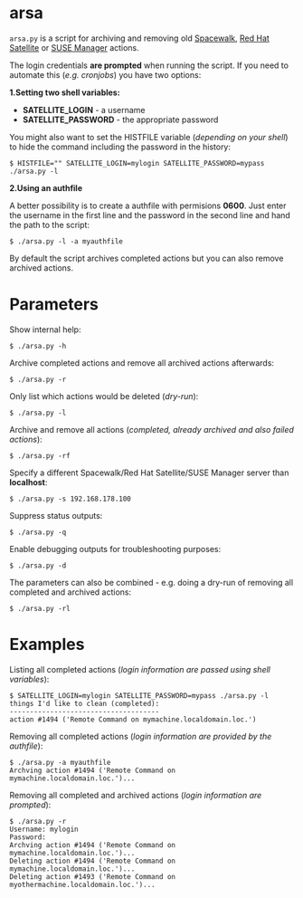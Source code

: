 arsa
====

`arsa.py` is a script for archiving and removing old [Spacewalk](http://www.spacewalkproject.org/), [Red Hat Satellite](http://www.redhat.com/products/enterprise-linux/satellite/) or [SUSE Manager](http://www.suse.com/products/suse-manager/) actions.

The login credentials **are prompted** when running the script. If you need to automate this (*e.g. cronjobs*) you have two options:

**1.Setting two shell variables:**
* **SATELLITE_LOGIN** - a username
* **SATELLITE_PASSWORD** - the appropriate password

You might also want to set the HISTFILE variable (*depending on your shell*) to hide the command including the password in the history:
```
$ HISTFILE="" SATELLITE_LOGIN=mylogin SATELLITE_PASSWORD=mypass ./arsa.py -l
```

**2.Using an authfile**

A better possibility is to create a authfile with permisions **0600**. Just enter the username in the first line and the password in the second line and hand the path to the script:
```
$ ./arsa.py -l -a myauthfile
```

By default the script archives completed actions but you can also remove archived actions.

Parameters
==========

Show internal help:
```
$ ./arsa.py -h
```

Archive completed actions and remove all archived actions afterwards:
```
$ ./arsa.py -r
```

Only list which actions would be deleted (*dry-run*):
```
$ ./arsa.py -l
```

Archive and remove all actions (*completed, already archived and also failed actions*):
```
$ ./arsa.py -rf
```

Specify a different Spacewalk/Red Hat Satellite/SUSE Manager server than **localhost**:
```
$ ./arsa.py -s 192.168.178.100
```

Suppress status outputs:
```
$ ./arsa.py -q
```

Enable debugging outputs for troubleshooting purposes:
```
$ ./arsa.py -d
```

The parameters can also be combined - e.g. doing a dry-run of removing all completed and archived actions:
```
$ ./arsa.py -rl
```

Examples
========

Listing all completed actions (*login information are passed using shell variables*):
```
$ SATELLITE_LOGIN=mylogin SATELLITE_PASSWORD=mypass ./arsa.py -l
things I'd like to clean (completed):
-------------------------------------
action #1494 ('Remote Command on mymachine.localdomain.loc.')
```

Removing all completed actions (*login information are provided by the authfile*):
```
$ ./arsa.py -a myauthfile
Archving action #1494 ('Remote Command on mymachine.localdomain.loc.')...
```

Removing all completed and archived actions (*login information are prompted*):
```
$ ./arsa.py -r
Username: mylogin
Password: 
Archving action #1494 ('Remote Command on mymachine.localdomain.loc.')...
Deleting action #1494 ('Remote Command on mymachine.localdomain.loc.')...
Deleting action #1493 ('Remote Command on myothermachine.localdomain.loc.')...
```
